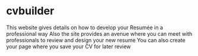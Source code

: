 # cvbuilder
 This website gives details on how to develop your Resumée in a professional way
 Also the site provides an avenue where you can meet with professionals to review and design your new resume
 You can also create your page where you save your CV for later review
